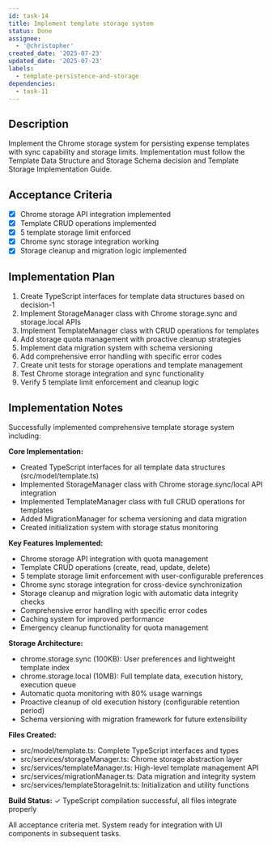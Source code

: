 ```yaml
---
id: task-14
title: Implement template storage system
status: Done
assignee:
  - '@christopher'
created_date: '2025-07-23'
updated_date: '2025-07-23'
labels:
  - template-persistence-and-storage
dependencies:
  - task-11
---
```


## Description

Implement the Chrome storage system for persisting expense templates with sync capability and storage limits. Implementation must follow the Template Data Structure and Storage Schema decision and Template Storage Implementation Guide.
## Acceptance Criteria

- [x] Chrome storage API integration implemented
- [x] Template CRUD operations implemented
- [x] 5 template storage limit enforced
- [x] Chrome sync storage integration working
- [x] Storage cleanup and migration logic implemented

## Implementation Plan

1. Create TypeScript interfaces for template data structures based on decision-1
2. Implement StorageManager class with Chrome storage.sync and storage.local APIs
3. Implement TemplateManager class with CRUD operations for templates
4. Add storage quota management with proactive cleanup strategies
5. Implement data migration system with schema versioning
6. Add comprehensive error handling with specific error codes
7. Create unit tests for storage operations and template management
8. Test Chrome storage integration and sync functionality
9. Verify 5 template limit enforcement and cleanup logic

## Implementation Notes

Successfully implemented comprehensive template storage system including:

**Core Implementation:**
- Created TypeScript interfaces for all template data structures (src/model/template.ts)
- Implemented StorageManager class with Chrome storage.sync/local API integration
- Implemented TemplateManager class with full CRUD operations for templates
- Added MigrationManager for schema versioning and data migration
- Created initialization system with storage status monitoring

**Key Features Implemented:**
- Chrome storage API integration with quota management
- Template CRUD operations (create, read, update, delete)
- 5 template storage limit enforcement with user-configurable preferences
- Chrome sync storage integration for cross-device synchronization
- Storage cleanup and migration logic with automatic data integrity checks
- Comprehensive error handling with specific error codes
- Caching system for improved performance
- Emergency cleanup functionality for quota management

**Storage Architecture:**
- chrome.storage.sync (100KB): User preferences and lightweight template index
- chrome.storage.local (10MB): Full template data, execution history, execution queue
- Automatic quota monitoring with 80% usage warnings
- Proactive cleanup of old execution history (configurable retention period)
- Schema versioning with migration framework for future extensibility

**Files Created:**
- src/model/template.ts: Complete TypeScript interfaces and types
- src/services/storageManager.ts: Chrome storage abstraction layer
- src/services/templateManager.ts: High-level template management API
- src/services/migrationManager.ts: Data migration and integrity system
- src/services/templateStorageInit.ts: Initialization and utility functions

**Build Status:** ✓ TypeScript compilation successful, all files integrate properly

All acceptance criteria met. System ready for integration with UI components in subsequent tasks.

